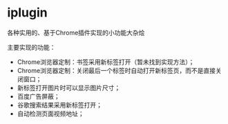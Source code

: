 # iplugin

各种实用的、基于Chrome插件实现的小功能大杂烩

主要实现的功能：

* Chrome浏览器定制：书签采用新标签打开（暂未找到实现方法）；
* Chrome浏览器定制：关闭最后一个标签时自动打开新标签页，而不是直接关闭窗口；
* 新标签打开图片时可以显示图片尺寸；
* 百度广告屏蔽；
* 谷歌搜索结果采用新标签打开；
* 自动检测页面视频地址；